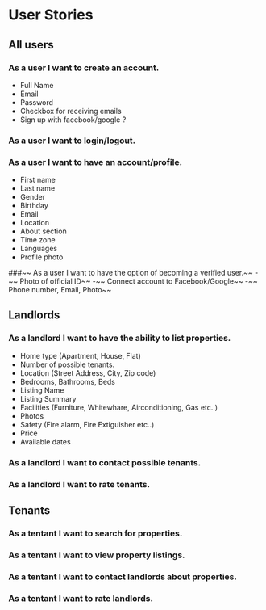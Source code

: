 # User Stories

## All users

### As a user I want to create an account.
- Full Name
- Email
- Password
- Checkbox for receiving emails 
- Sign up with facebook/google ?

### As a user I want to login/logout.

### As a user I want to have an account/profile.
- First name
- Last name
- Gender
- Birthday
- Email
- Location
- About section
- Time zone
- Languages
- Profile photo

###~~ As a user I want to have the option of becoming a verified user.~~
-~~ Photo of official ID~~
-~~ Connect account to Facebook/Google~~
-~~ Phone number, Email, Photo~~

## Landlords
### As a landlord I want to have the ability to list properties.
- Home type (Apartment, House, Flat)
- Number of possible tenants.
- Location (Street Address, City, Zip code)
- Bedrooms, Bathrooms, Beds
- Listing Name
- Listing Summary
- Facilities (Furniture, Whitewhare, Airconditioning, Gas etc..)
- Photos
- Safety (Fire alarm, Fire Extiguisher etc..)
- Price
- Available dates


### As a landlord I want to contact possible tenants.
### As a landlord I want to rate tenants. 

## Tenants
### As a tentant I want to search for properties.
### As a tentant I want to view property listings.
### As a tentant I want to contact landlords about properties.
### As a tentant I want to rate landlords.
